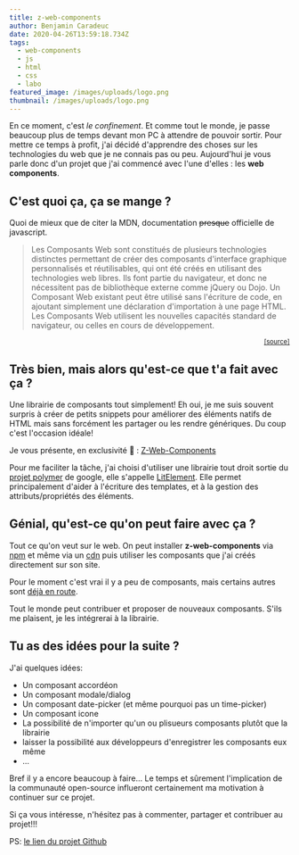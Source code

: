 ```yaml
---
title: z-web-components
author: Benjamin Caradeuc
date: 2020-04-26T13:59:18.734Z
tags:
  - web-components
  - js
  - html
  - css
  - labo
featured_image: /images/uploads/logo.png
thumbnail: /images/uploads/logo.png
---
```

En ce moment, c'est *le confinement*. Et comme tout le monde, je passe beaucoup plus de temps devant mon PC à attendre de pouvoir sortir. Pour mettre ce temps à profit, j'ai décidé d'apprendre des choses sur les technologies du web que je ne connais pas ou peu. Aujourd'hui je vous parle donc d'un projet que j'ai commencé avec l'une d'elles : les **web components**.

## C'est quoi ça, ça se mange ?

Quoi de mieux que de citer la MDN, documentation ~~presque~~ officielle de javascript.

> Les Composants Web sont constitués de plusieurs technologies distinctes permettant de créer des composants d'interface graphique personnalisés et réutilisables, qui ont été créés en utilisant des technologies web libres. Ils font partie du navigateur, et donc ne nécessitent pas de bibliothèque externe comme jQuery ou Dojo. Un Composant Web existant peut être utilisé sans l'écriture de code, en ajoutant simplement une déclaration d'importation à une page HTML. Les Composants Web utilisent les nouvelles capacités standard de navigateur, ou celles en cours de développement.

<small style="display: block; text-align: right;">[[source]](https://developer.mozilla.org/fr/docs/Web/Web_Components)</small>

## Très bien, mais alors qu'est-ce que t'a fait avec ça ?

Une librairie de composants tout simplement! Eh oui, je me suis souvent surpris à créer de petits snippets pour améliorer des éléments natifs de HTML mais sans forcément les partager ou les rendre génériques. Du coup c'est l'occasion idéale!

Je vous présente, en exclusivité 🥁 : [Z-Web-Components](https://z-web-components.netlify.app)

Pour me faciliter la tâche, j'ai choisi d'utiliser une librairie tout droit sortie du [projet polymer](https://www.polymer-project.org/) de google, elle s'appelle [LitElement](https://lit-element.polymer-project.org/). Elle permet principalement d'aider à l'écriture des templates, et à la gestion des attributs/propriétés des éléments.

## Génial, qu'est-ce qu'on peut faire avec ça ?

Tout ce qu'on veut sur le web. On peut installer **z-web-components** via [npm](https://www.npmjs.com/package/z-web-components) et même via un [cdn](https://unpkg.com/z-web-components) puis utiliser les composants que j'ai créés directement sur son site.

Pour le moment c'est vrai il y a peu de composants, mais certains autres sont [déjà en route](https://github.com/benavern/z-components/pulls).

Tout le monde peut contribuer et proposer de nouveaux composants. S'ils me plaisent, je les intégrerai à la librairie.

## Tu as des idées pour la suite ?

J'ai quelques idées:
* Un composant accordéon
* Un composant modale/dialog
* Un composant date-picker (et même pourquoi pas un time-picker)
* Un composant icone
* La possibilité de n'importer qu'un ou plisueurs composants plutôt que la librairie
* laisser la possibilité aux développeurs d'enregistrer les composants eux même
* ...

Bref il y a encore beaucoup à faire... Le temps et sûrement l'implication de la communauté open-source influeront certainement ma motivation à continuer sur ce projet.

Si ça vous intéresse, n'hésitez pas à commenter, partager et contribuer au projet!!!

PS: [le lien du projet Github](https://github.com/benavern/z-components)
